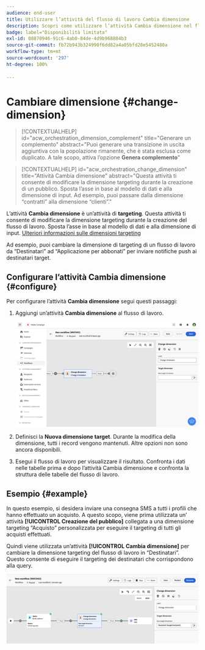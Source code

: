 ```yaml
---
audience: end-user
title: Utilizzare l’attività del flusso di lavoro Cambia dimensione
description: Scopri come utilizzare l’attività Cambia dimensione nel flusso di lavoro
badge: label="Disponibilità limitata"
exl-id: 08870946-91c6-4ab0-84de-4d9b968884b3
source-git-commit: fb72b943b324990f6dd82a4a05bfd28e5452480a
workflow-type: tm+mt
source-wordcount: '297'
ht-degree: 100%

---
```


# Cambiare dimensione {#change-dimension}

>[!CONTEXTUALHELP]
>id="acw_orchestration_dimension_complement"
>title="Generare un complemento"
>abstract="Puoi generare una transizione in uscita aggiuntiva con la popolazione rimanente, che è stata esclusa come duplicato. A tale scopo, attiva l’opzione **Genera complemento**"

>[!CONTEXTUALHELP]
>id="acw_orchestration_change_dimension"
>title="Attività Cambia dimensione"
>abstract="Questa attività ti consente di modificare la dimensione targeting durante la creazione di un pubblico. Sposta l’asse in base al modello di dati e alla dimensione di input. Ad esempio, puoi passare dalla dimensione “contratti” alla dimensione “clienti”."

L’attività **Cambia dimensione** è un’attività di **targeting**. Questa attività ti consente di modificare la dimensione targeting durante la creazione del flusso di lavoro. Sposta l’asse in base al modello di dati e alla dimensione di input. [Ulteriori informazioni sulle dimensioni targeting](../../audience/about-recipients.md#targeting-dimensions)

Ad esempio, puoi cambiare la dimensione di targeting di un flusso di lavoro da “Destinatari” ad “Applicazione per abbonati” per inviare notifiche push ai destinatari target.

## Configurare l’attività Cambia dimensione {#configure}

Per configurare l’attività **Cambia dimensione** segui questi passaggi:

1. Aggiungi un’attività **Cambia dimensione** al flusso di lavoro.

   ![](../assets/workflow-change-dimension.png)

1. Definisci la **Nuova dimensione target**. Durante la modifica della dimensione, tutti i record vengono mantenuti. Altre opzioni non sono ancora disponibili.

1. Esegui il flusso di lavoro per visualizzare il risultato. Confronta i dati nelle tabelle prima e dopo l’attività Cambia dimensione e confronta la struttura delle tabelle del flusso di lavoro.

## Esempio {#example}

In questo esempio, si desidera inviare una consegna SMS a tutti i profili che hanno effettuato un acquisto. A questo scopo, viene prima utilizzata un’ attività **[!UICONTROL Creazione del pubblico]** collegata a una dimensione targeting “Acquisto” personalizzata per eseguire il targeting di tutti gli acquisti effettuati.

Quindi viene utilizzata un’attività **[!UICONTROL Cambia dimensione]** per cambiare la dimensione targeting del flusso di lavoro in “Destinatari”. Questo consente di eseguire il targeting dei destinatari che corrispondono alla query.

![](../assets/workflow-change-dimension-example.png)
